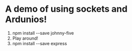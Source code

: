 # A demo of using sockets and Ardunios!

1. npm install --save johnny-five
  1. Play around!
2. npm install --save express